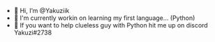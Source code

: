 - 👋 Hi, I’m @Yakuziik
- 🌱 I'm currently workin on learning my first language... (Python)
- 💞️ If you want to help clueless guy with Python hit me up on discord Yakuzi#2738

<!---
Yakuziik/Yakuziik is a ✨ special ✨ repository because its `README.md` (this file) appears on your GitHub profile.
You can click the Preview link to take a look at your changes.
--->
